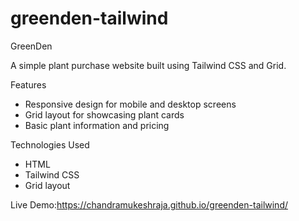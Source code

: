 # greenden-tailwind
GreenDen

A simple plant purchase website built using Tailwind CSS and Grid.

Features

- Responsive design for mobile and desktop screens
- Grid layout for showcasing plant cards
- Basic plant information and pricing

Technologies Used

- HTML
- Tailwind CSS
- Grid layout

Live Demo:https://chandramukeshraja.github.io/greenden-tailwind/


